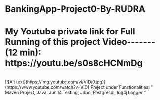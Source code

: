 # BankingApp-Project0-By-RUDRA
# My Youtube private link for Full Running of this project Video-------(12 min): https://youtu.be/s0s8cHCNmDg
<br>
[![Alt text](https://img.youtube.com/vi/VID/0.jpg)](https://www.youtube.com/watch?v=VID)
Project under Functionalities: " Maven Project, Java, Junit4 Testing, Jdbc, Postgresql, log4j Logger "
